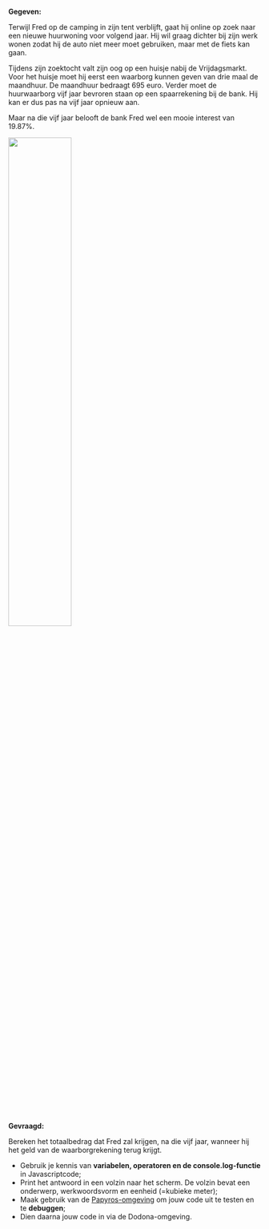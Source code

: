 **Gegeven:**

Terwijl Fred op de camping in zijn tent verblijft, gaat hij online op zoek naar een nieuwe huurwoning voor volgend jaar. Hij wil 
graag dichter bij zijn werk wonen zodat hij de auto niet meer moet gebruiken, maar met de fiets kan gaan. 

Tijdens zijn zoektocht valt zijn oog op een huisje nabij de Vrijdagsmarkt. Voor het huisje moet hij eerst een waarborg kunnen geven
van drie maal de maandhuur. De maandhuur bedraagt 695 euro. Verder moet de huurwaarborg vijf jaar bevroren staan op een spaarrekening
bij de bank. Hij kan er dus pas na vijf jaar opnieuw aan. 

Maar na die vijf jaar belooft de bank Fred wel een mooie interest van 19.87%. 

<img src="https://images.pexels.com/photos/45708/pexels-photo-45708.jpeg?auto=compress&cs=tinysrgb&w=1260&h=750&dpr=1" width="50%"/>


**Gevraagd:**

Bereken het totaalbedrag dat Fred zal krijgen, na die vijf jaar, wanneer hij het geld van de waarborgrekening terug krijgt. 

* Gebruik je kennis van **variabelen, operatoren en de console.log-functie** in Javascriptcode;
* Print het antwoord in een volzin naar het scherm. De volzin bevat een onderwerp, werkwoordsvorm en eenheid (=kubieke meter); 
* Maak gebruik van de [Papyros-omgeving](https://papyros.dodona.be/?locale=nl&language=JavaScript) om jouw code uit te testen en te **debuggen**; 
* Dien daarna jouw code in via de Dodona-omgeving. 
